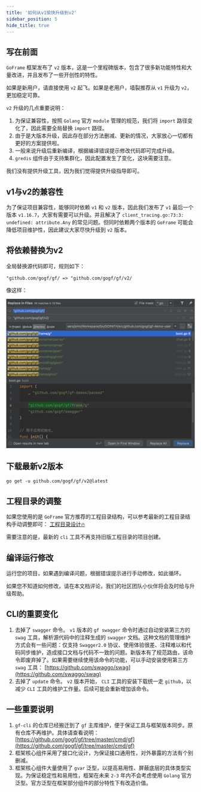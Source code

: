 ```yaml
---
title: '如何从v1愉快升级到v2'
sidebar_position: 5
hide_title: true
---
```


## 写在前面

`GoFrame` 框架发布了 `v2` 版本，这是一个里程碑版本，包含了很多新功能特性和大量改进，并且发布了一些开创性的特性。

如果是新用户，请直接使用 `v2` 起飞。如果是老用户，墙裂推荐从 `v1` 升级为 `v2`，更加稳定可靠。

`v2` 升级的几点重要说明：

1. 为保证兼容性，按照 `Golang` 官方 `module` 管理的规范，我们将 `import` 路径变化了，因此需要全局替换 `import` 路径。
2. 由于是大版本升级，因此存在部分方法删减、更新的情况，大家放心一切都有更好的方案提供啦。
3. 一般来说升级后重新编译，根据编译错误提示修改代码即可完成升级。
4. `gredis` 组件由于支持集群化，因此配置发生了变化，这块需要注意。

我们没有提供升级工具，因为我们觉得提供升级指导即可。

## v1与v2的兼容性

为了保证项目兼容性，能够同时依赖 `v1` 和 `v2` 版本，因此我们发布了 `v1` 最后一个版本 `v1.16.7`，大家有需要可以升级。并且解决了 `client_tracing.go:73:3: undefined: attribute.Any` 的常见问题。但同时依赖两个版本的 `GoFrame` 可能会降低项目维护性，因此建议大家尽快升级到 `v2` 版本。

## 将依赖替换为v2

全局替换源代码即可，规则如下：

```
"github.com/gogf/gf/ => "github.com/gogf/gf/v2/
```

像这样：

![](/markdown/6e0a32d42cc581bd2f4220d721714f41.png)

## 下载最新v2版本

```
go get -u github.com/gogf/gf/v2@latest
```

## 工程目录的调整

如果您使用的是 `GoFrame` 官方推荐的工程目录结构，可以参考最新的工程目录结构手动调整即可： [工程目录设计🔥](/docs/框架设计/工程开发设计/工程目录设计)

需要注意的是，最新的 `cli` 工具不再支持旧版工程目录的项目创建。

## 编译运行修改

运行您的项目，如果遇到编译问题，根据错误提示进行手动修改，如此循环。

如果您不知道如何修改，请在本文档评论，我们的社区团队小伙伴将会及时给与升级帮助。

## CLI的重要变化

1. 去掉了 `swagger` 命令。 `v1` 版本的 `gf swagger` 命令时通过自动安装第三方的 `swag` 工具，解析源代码中的注释生成的 `swagger` 文档。这种文档的管理维护方式会有一些问题：仅支持 `Swagger2.0` 协议、使用体验很差、注释难以和代码同步维护，造成接口文档与代码不一致的问题。新版本有了规范路由，该命令即废弃掉了。如果需要继续使用该命令的功能，可以手动安装使用第三方 `swag` 工具： [https://github.com/swaggo/swag](https://github.com/swaggo/swag)
2. 去掉了 `update` 命令。 `v2` 版本开始， `CLI` 工具的安装下载统一走 `github`，以减少 `CLI` 工具的维护工作量。后续可能会重新增加该命令。

## 一些重要说明

1. `gf-cli` 的仓库已经搬迁到了 `gf` 主库维护，便于保证工具与框架版本同步。原有仓库不再维护。具体请查看说明： [https://github.com/gogf/gf/tree/master/cmd/gf](https://github.com/gogf/gf/tree/master/cmd/gf)
2. 框架核心组件采用了接口化设计，为保证接口通用性，对外暴露的方法有个别删减。
3. 框架核心组件大量使用了 `gvar` 泛型，以提高易用性、屏蔽底层的具体类型实现。为保证稳定性和易用性，框架在未来 `2-3` 年内不会考虑使用 `Golang` 官方泛型。官方泛型在框架部分组件的部分特性下有改造价值。